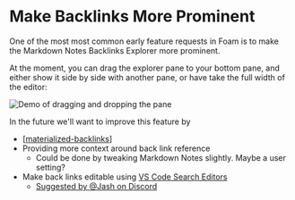 # Make Backlinks More Prominent

One of the most most common early feature requests in Foam is to make the Markdown Notes Backlinks Explorer more prominent.

At the moment, you can drag the explorer pane to your bottom pane, and either show it side by side with another pane, or have take the full width of the editor:

![Demo of dragging and dropping the pane](assets/images/demo-backlinks-explorer.gif)

In the future we'll want to improve this feature by

- [[materialized-backlinks]]
- Providing more context around back link reference
  - Could be done by tweaking Markdown Notes slightly. Maybe a user setting?
- Make back links editable using [VS Code Search Editors](https://code.visualstudio.com/updates/v1_43#_search-editors)
  - [Suggested by @Jash on Discord](https://discordapp.com/channels/729975036148056075/729978910363746315/730999992419876956)






[//begin]: # "Autogenerated link references for markdown compatibility"
[materialized-backlinks]: materialized-backlinks.md "Materialized Backlinks (stub)"
[//end]: # "Autogenerated link references"

